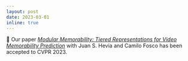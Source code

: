 ```yaml
---
layout: post
date: 2023-03-01
inline: true
---
```


:bookmark_tabs: Our paper [*Modular Memorability: Tiered Representations for Video Memorability Prediction*](https://openaccess.thecvf.com/content/CVPR2023/papers/Dumont_Modular_Memorability_Tiered_Representations_for_Video_Memorability_Prediction_CVPR_2023_paper.pdf) with Juan S. Hevia and Camilo Fosco has been accepted to CVPR 2023.
